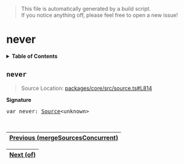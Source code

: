 > This file is automatically generated by a build script.<br>If you notice anything off, please feel free to open a new issue!

# never

<details><summary><b>Table of Contents</b></summary>

1. [<code>never</code>](#never)</details>

## <a name="never"></a><code>never</code>

> Source Location: [packages\/core\/src\/source.ts#L814](..\/..\/packages\/core\/src\/source.ts#L814)

<b>Signature</b>

<pre>var never: <a href="00-Source.md#Source-Interface">Source</a>&lt;unknown&gt;</pre><br>

| [Previous \(mergeSourcesConcurrent\)](26-mergeSourcesConcurrent.md#readme) |
| --- |

<div align="right">

| [Next \(of\)](28-of.md#readme) |
| --- |
</div>
